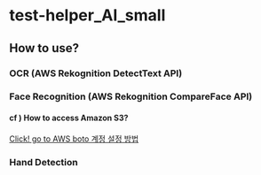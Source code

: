 # test-helper_AI_small

## How to use?
### OCR (AWS Rekognition DetectText API)

### Face Recognition (AWS Rekognition CompareFace API)

#### cf ) How to access Amazon S3?
[Click! go to AWS boto 계정 설정 방법](https://github.com/KoYeJoon/test-helper_AI_small/blob/main/AWS_boto.md)

### Hand Detection
